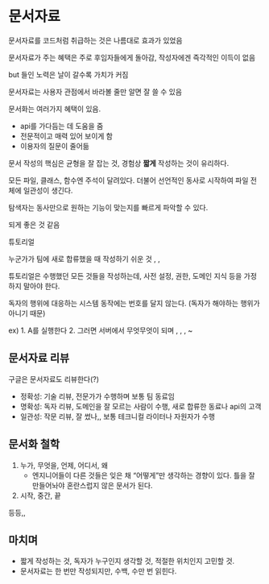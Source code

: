 # 문서자료

문서자료를 코드처럼 취급하는 것은 나름대로 효과가 있었음

문서자료가 주는 혜택은 주로 후임자들에게 돌아감, 작성자에겐 즉각적인 이득이 없음

but 들인 노력은 날이 갈수록 가치가 커짐

문서자료는 사용자 관점에서 바라볼 줄만 알면 잘 쓸 수 있음

문서화는 여러가지 혜택이 있음.

- api를 가다듬는 데 도움을 줌
- 전문적이고 매력 있어 보이게 함
- 이용자의 질문이 줄어듦

문서 작성의 핵심은 균형을 잘 잡는 것, 경험상 **짧게** 작성하는 것이 유리하다.

모든 파일, 클래스, 함수엔 주석이 달려있다. 더불어 선언적인 동사로 시작하여 파일 전체에 일관성이 생긴다.

탐색자는 동사만으로 원하는 기능이 맞는지를 빠르게 파악할 수 있다.

되게 좋은 것 같음 

튜토리얼

누군가가 팀에 새로 합류했을 때 작성하기 쉬운 것 , ,

튜토리얼은 수행했던 모든 것들을 작성하는데, 사전 설정, 권한, 도메인 지식 등을 가정하지 말아야 한다.

독자의 행위에 대응하는 시스템 동작에는 번호를 달지 않는다. (독자가 해야하는 행위가 아니기 때문)

ex) 1. A를 실행한다 2. 그러면 서버에서 무엇무엇이 되며 , , , ~

## 문서자료 리뷰

구글은 문서자료도 리뷰한다(?)

- 정확성: 기술 리뷰, 전문가가 수행하며 보통 팀 동료임
- 명확성: 독자 리뷰, 도메인을 잘 모르는 사람이 수행, 새로 합류한 동료나 api의 고객
- 일관성: 작문 리뷰, 잘 썼나,, 보통 테크니컬 라이터나 자원자가 수행

## 문서화 철학

1. 누가, 무엇을, 언제, 어디서, 왜
    - 엔지니어들이 다른 것들은 잊은 채 “어떻게”만 생각하는 경향이 있다.  틀을 잘 만들어놔야 혼란스럽지 않은 문서가 된다.
2. 시작, 중간, 끝

등등,,

## 마치며

- 짧게 작성하는 것, 독자가 누구인지 생각할 것, 적절한 위치인지 고민할 것.
- 문서자료는 한 번만 작성되지만, 수백, 수만 번 읽힌다.
